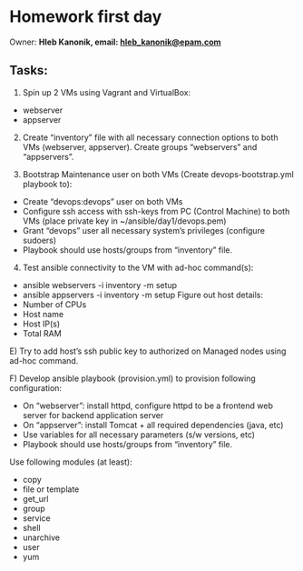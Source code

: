 Homework first day
==================
Owner: **Hleb Kanonik, email: <hleb_kanonik@epam.com>**


Tasks:
------
1. Spin up 2 VMs using Vagrant and VirtualBox:
- webserver
- appserver

2. Create “inventory” file with all necessary connection options to both VMs (webserver, appserver). Create groups “webservers” and “appservers”. 

3. Bootstrap Maintenance user on both VMs (Create devops-bootstrap.yml playbook to):
- Create “devops:devops” user on both VMs
- Configure ssh access with ssh-keys from PC (Control Machine) to both VMs (place private key in ~/ansible/day1/devops.pem)
- Grant “devops” user all necessary system’s privileges (configure sudoers)
- Playbook should use hosts/groups from “inventory” file.

4. Test ansible connectivity to the VM with ad-hoc command(s): 
- ansible webservers -i inventory -m setup
- ansible appservers -i inventory -m setup
Figure out host details:
- Number of CPUs
- Host name
- Host IP(s)
- Total RAM

E) Try to add host’s ssh public key to authorized on Managed nodes using ad-hoc command.

F) Develop ansible playbook (provision.yml) to provision following configuration:
- On “webserver”: install httpd, configure httpd to be a frontend web server for backend application server
- On “appserver”: install Tomcat + all required dependencies (java, etc)
- Use variables for all necessary parameters (s/w versions, etc)
- Playbook should use hosts/groups from “inventory” file.


Use following modules (at least):
- copy
- file or template
- get_url
- group
- service
- shell
- unarchive
- user
- yum
